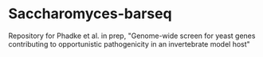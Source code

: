 # Saccharomyces-barseq
Repository for Phadke et al. in prep, "Genome-wide screen for yeast genes contributing to opportunistic pathogenicity in an invertebrate model host"
